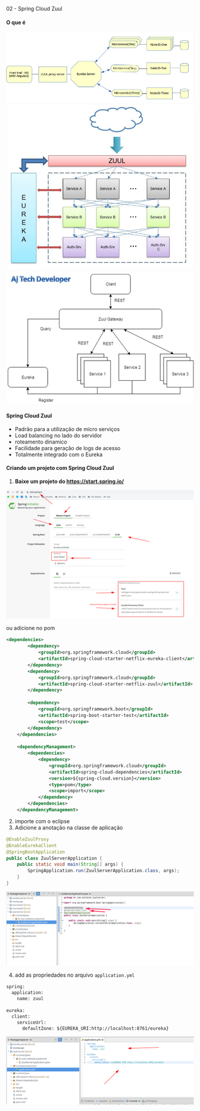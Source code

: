 02 - Spring Cloud Zuul

#### O que é

![0d9a24f369e164366aa919b6bda24a34.png](_resources/363f3d474f91479894453b32b849b15b.png)
![5405c175e12959a52ca0acfb76e1d463.png](_resources/cdd123fe995a482b91eef3f030deb4dc.png)
![aabc558b9c43c6139b389cae40f8cbb3.png](_resources/fa06d7ab4c4b431ca46fd22af1d0403f.png)

#### Spring Cloud Zuul

- Padrão para a utilização de micro serviços
- Load balancing no lado do servidor
- roteamento dinamico
- Facilidade para geração de logs de acesso
- Totalmente integrado com o Eureka


#### Criando um projeto com Spring Cloud Zuul

1. **Baixe um projeto do https://start.spring.io/**

![3459f2e7f64b9dcc5014fe9788e0a74d.png](_resources/dbcc5ac1dded4d79a9caca83ba9fd774.png)

ou adicione no pom 

```xml
<dependencies>
		<dependency>
			<groupId>org.springframework.cloud</groupId>
			<artifactId>spring-cloud-starter-netflix-eureka-client</artifactId>
		</dependency>
		<dependency>
			<groupId>org.springframework.cloud</groupId>
			<artifactId>spring-cloud-starter-netflix-zuul</artifactId>
		</dependency>

		<dependency>
			<groupId>org.springframework.boot</groupId>
			<artifactId>spring-boot-starter-test</artifactId>
			<scope>test</scope>
		</dependency>
	</dependencies>

	<dependencyManagement>
		<dependencies>
			<dependency>
				<groupId>org.springframework.cloud</groupId>
				<artifactId>spring-cloud-dependencies</artifactId>
				<version>${spring-cloud.version}</version>
				<type>pom</type>
				<scope>import</scope>
			</dependency>
		</dependencies>
	</dependencyManagement>
```


2.  importe com o eclipse
3. Adicione a anotação na classe de aplicação

```java
@EnableZuulProxy
@EnableEurekaClient
@SpringBootApplication
public class ZuulServerApplication {
	public static void main(String[] args) {
		SpringApplication.run(ZuulServerApplication.class, args);
	}
}
```



![b05423fed23325fca4b3107866e80520.png](_resources/130f8240a0c84a5784cd45eae0123b54.png)


4. add as propriedades no arquivo `application.yml`

```
spring:
  application:
    name: zuul
  
eureka:
  client:
    serviceUrl:
      defaultZone: ${EUREKA_URI:http://localhost:8761/eureka}
```

![f1d94cc30268b63d6a62572b6a7c9911.png](_resources/c3ff36fc6ed04bcca79034b8e67c26c3.png)



























